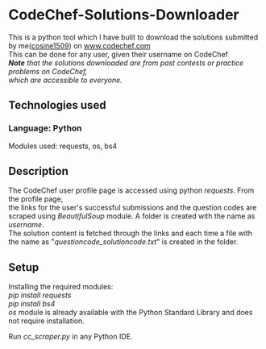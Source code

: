 # CodeChef-Solutions-Downloader
This is a python tool which I have bulit to download the solutions submitted by me(<a target="_blank" href="https://www.codechef.com/users/cosine1509">cosine1509</a>) on www.codechef.com<br>
This can be done for any user, given their username on CodeChef<br>
*<b>Note</b> that the solutions downloaded are from past contests or practice problems on CodeChef,<br>
which are accessible to everyone.*  
## Technologies used
### Language: Python
Modules used: requests, os, bs4
## Description
The CodeChef user profile page is accessed using python *requests*. From the profile page,<br>
the links for the user's successful submissions and the question codes are scraped using *BeautifulSoup* module.
A folder is created with the name as *username*.<br>
The solution content is fetched through the links and each time a file with the name as
"*questioncode_solutioncode.txt*" is created in the folder.
## Setup
Installing the required modules:<br>
*pip install requests*<br>
*pip install bs4*<br>
*os* module is already available with the Python Standard Library and does not require installation.<br>

Run *cc_scraper.py* in any Python IDE.


